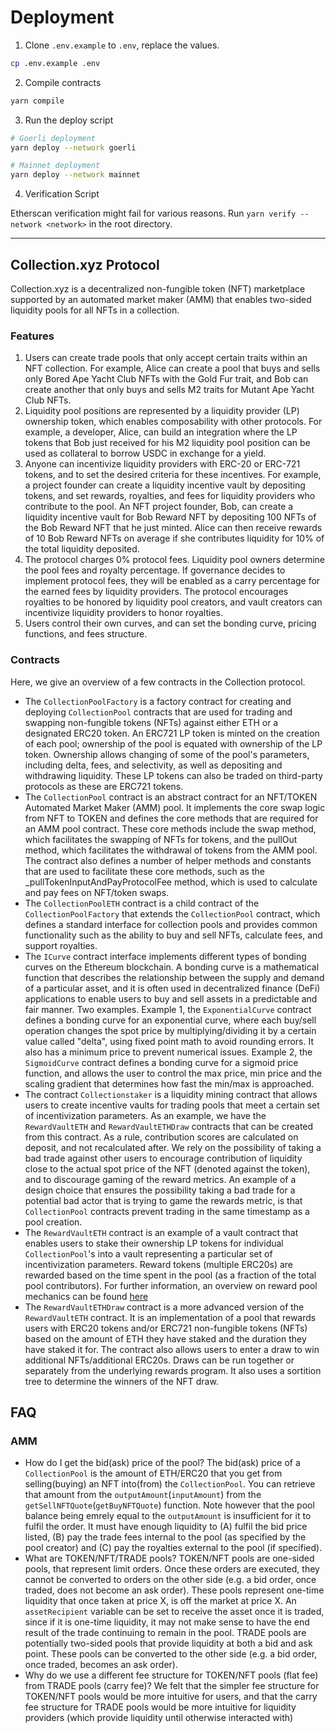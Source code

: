 # Deployment

1. Clone `.env.example` to `.env`, replace the values.

```bash
cp .env.example .env
```

2. Compile contracts

```bash
yarn compile
```

3. Run the deploy script

```bash
# Goerli deployment
yarn deploy --network goerli

# Mainnet deployment
yarn deploy --network mainnet
```

4. Verification Script

Etherscan verification might fail for various reasons. Run `yarn verify --network <network>` in the root directory.

--- 

## Collection.xyz Protocol 

Collection.xyz is a decentralized non-fungible token (NFT) marketplace supported by an automated market maker (AMM) that enables two-sided liquidity pools for all NFTs in a collection.

### Features
1. Users can create trade pools that only accept certain traits within an NFT collection. For example, Alice can create a pool that buys and sells only Bored Ape Yacht Club NFTs with the Gold Fur trait, and Bob can create another that only buys and sells M2 traits for Mutant Ape Yacht Club NFTs.
2. Liquidity pool positions are represented by a liquidity provider (LP) ownership token, which enables composability with other protocols. For example, a developer, Alice, can build an integration where the LP tokens that Bob just received for his M2 liquidity pool position can be used as collateral to borrow USDC in exchange for a yield.
3. Anyone can incentivize liquidity providers with ERC-20 or ERC-721 tokens, and to set the desired criteria for these incentives. For example, a project founder can create a liquidity incentive vault by depositing tokens, and set rewards, royalties, and fees for liquidity providers who contribute to the pool. An NFT project founder, Bob, can create a liquidity incentive vault for Bob Reward NFT by depositing 100 NFTs of the Bob Reward NFT that he just minted. Alice can then receive rewards of 10 Bob Reward NFTs on average if she contributes liquidity for 10% of the total liquidity deposited.
4. The protocol charges 0% protocol fees. Liquidity pool owners determine the pool fees and royalty percentage. If governance decides to implement protocol fees, they will be enabled as a carry percentage for the earned fees by liquidity providers. The protocol encourages royalties to be honored by liquidity pool creators, and vault creators can incentivize liquidity providers to honor royalties.
5. Users control their own curves, and can set the bonding curve, pricing functions, and fees structure.


### Contracts
Here, we give an overview of a few contracts in the Collection protocol.
- The `CollectionPoolFactory` is a factory contract for creating and deploying `CollectionPool` contracts that are used for trading and swapping non-fungible tokens (NFTs) against either ETH or a designated ERC20 token. An ERC721 LP token is minted on the creation of each pool; ownership of the pool is equated with ownership of the LP token. Ownership allows changing of some of the pool's parameters, including delta, fees, and selectivity, as well as depositing and withdrawing liquidity. These LP tokens can also be traded on third-party protocols as these are ERC721 tokens.
- The `CollectionPool` contract is an abstract contract for an NFT/TOKEN Automated Market Maker (AMM) pool. It implements the core swap logic from NFT to TOKEN and defines the core methods that are required for an AMM pool contract. These core methods include the swap method, which facilitates the swapping of NFTs for tokens, and the pullOut method, which facilitates the withdrawal of tokens from the AMM pool. The contract also defines a number of helper methods and constants that are used to facilitate these core methods, such as the _pullTokenInputAndPayProtocolFee method, which is used to calculate and pay fees on NFT/token swaps.
- The `CollectionPoolETH` contract is a child contract of the `CollectionPoolFactory` that extends the `CollectionPool` contract, which defines a standard interface for collection pools and provides common functionality such as the ability to buy and sell NFTs, calculate fees, and support royalties.
- The `ICurve` contract interface implements different types of bonding curves on the Ethereum blockchain. A bonding curve is a mathematical function that describes the relationship between the supply and demand of a particular asset, and it is often used in decentralized finance (DeFi) applications to enable users to buy and sell assets in a predictable and fair manner. Two examples. Example 1, the `ExponentialCurve` contract defines a bonding curve for an exponential curve, where each buy/sell operation changes the spot price by multiplying/dividing it by a certain value called "delta", using fixed point math to avoid rounding errors. It also has a minimum price to prevent numerical issues. Example 2, the `SigmoidCurve` contract defines a bonding curve for a sigmoid price function, and allows the user to control the max price, min price and the scaling gradient that determines how fast the min/max is approached.
- The contract `Collectionstaker` is a liquidity mining contract that allows users to create incentive vaults for trading pools that meet a certain set of incentivization parameters. As an example, we have the `RewardVaultETH` and `RewardVaultETHDraw` contracts that can be created from this contract. As a rule, contribution scores are calculated on deposit, and not recalculated after. We rely on the possibility of taking a bad trade against other users to encourage contribution of liquidity close to the actual spot price of the NFT (denoted against the token), and to discourage gaming of the reward metrics. An example of a design choice that ensures the possibility taking a bad trade for a potential bad actor that is trying to game the rewards metric, is that `CollectionPool` contracts prevent trading in the same timestamp as a pool creation.
- The `RewardVaultETH` contract is an example of a vault contract that enables users to stake their ownership LP tokens for individual `CollectionPool`'s into a vault representing a particular set of incentivization parameters. Reward tokens (multiple ERC20s) are rewarded based on the time spent in the pool (as a fraction of the total pool contributors). For further information, an overview on reward pool mechanics can be found [here](https://www.youtube.com/watch?v=iNZWMj4USUM)
- The `RewardVaultETHDraw` contract is a more advanced version of the `RewardVaultETH` contract. It is an implementation of a pool that rewards users with ERC20 tokens and/or ERC721 non-fungible tokens (NFTs) based on the amount of ETH they have staked and the duration they have staked it for. The contract also allows users to enter a draw to win additional NFTs/additional ERC20s. Draws can be run together or separately from the underlying rewards program. It also uses a sortition tree to determine the winners of the NFT draw. 

## FAQ
### AMM
- How do I get the bid(ask) price of the pool? The bid(ask) price of a `CollectionPool` is the amount of ETH/ERC20 that you get from selling(buying) an NFT into(from) the `CollectionPool`. You can retrieve that amount from the `outputAmount`(`inputAmount`) from the `getSellNFTQuote`(`getBuyNFTQuote`) function. Note however that the pool balance being emrely equal to the `outputAmount` is insufficient for it to fulfil the order. It must have enough liquidity to (A) fulfil the bid price listed, (B) pay the trade fees internal to the pool (as specified by the pool creator) and (C) pay the royalties external to the pool (if specified).
- What are TOKEN/NFT/TRADE pools? TOKEN/NFT pools are one-sided pools, that represent limit orders. Once these orders are executed, they cannot be converted to orders on the other side (e.g. a bid order, once traded, does not become an ask order). These pools represent one-time liquidity that once taken at price X, is off the market at price X. An `assetRecipient` variable can be set to receive the asset once it is traded, since if it is one-time liquidity, it may not make sense to have the end result of the trade continuing to remain in the pool. TRADE pools are potentially two-sided pools that provide liquidity at both a bid and ask point. These pools can be converted to the other side (e.g. a bid order, once traded, becomes an ask order).
- Why do we use a different fee structure for TOKEN/NFT pools (flat fee) from TRADE pools (carry fee)? We felt that the simpler fee structure for TOKEN/NFT pools would be more intuitive for users, and that the carry fee structure for TRADE pools would be more intuitive for liquidity providers (which provide liquidity until otherwise interacted with)